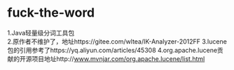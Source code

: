 # fuck-the-word
1.Java轻量级分词工具包<br>
2.原作者不维护了，地址https://gitee.com/wltea/IK-Analyzer-2012FF
3.lucene包的引用参考了https://yq.aliyun.com/articles/45308
4.org.apache.lucene贡献的开源项目地址http://www.mvnjar.com/org.apache.lucene/list.html

